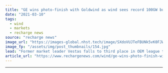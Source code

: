 ```yaml
---
title: "GE wins photo-finish with Goldwind as wind sees record 100GW build in 2020 -  BNEF"
date: "2021-03-10"
tags: 
  - wind
  - markets
  - recharge news
source: "recharge news"
image_url: "https://images-global.nhst.tech/image/SXdoVUJTeFBUNk5vK0FJWkd2VmhIcXJLdG45QjRrVGtwTlBZTXoybFQ5ND0=/nhst/binary/50494f798ad23fb0e532c3a97b053aac"
image_fp: "/assets/img/post_thumbnails/154.jpg"
lead: "Former market leader Vestas falls to third place in OEM league table as industry capacity expansion climbs almost 60% year-on-year, according to researcher"
article_url: "https://www.rechargenews.com/wind/ge-wins-photo-finish-with-goldwind-as-wind-sees-record-100gw-build-in-2020-bnef/2-1-976481"
---
```


---
